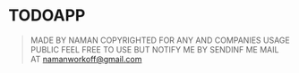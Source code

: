 # TODOAPP
>MADE BY NAMAN
>COPYRIGHTED FOR ANY AND COMPANIES USAGE
>PUBLIC FEEL FREE TO USE BUT NOTIFY ME BY SENDINF ME MAIL AT namanworkoff@gmail.com 
